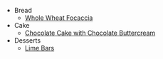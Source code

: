 - Bread
    - [Whole Wheat Focaccia](bread/whole-wheat-focaccia.md)
- Cake
    - [Chocolate Cake with Chocolate Buttercream](cake/chocolate-cake.md)
- Desserts
    - [Lime Bars](desserts/lime-bars.md)
